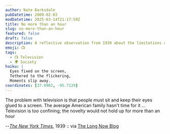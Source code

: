 ```yaml
---
author: Nate Barksdale
pubDatetime: 2009-02-03
modDatetime: 2025-03-14T21:17:59Z
title: No more than an hour
slug: no-more-than-an-hour
featured: false
draft: false
description: A reflective observation from 1939 about the limitations of television and its impact on family life.
emoji: 📺
tags:
  - 📺 Television
  - 🌍 Society
haiku: |
  Eyes fixed on the screen,  
  Tethered to the flickering,  
  Moments slip away.
coordinates: [37.0902, -95.7129]
---
```


The problem with television is that people must sit and keep their eyes glued to a screen. The average American family hasn't time for it ... Television is too confining; the novelty would not hold up for more than an hour

--[_The New York Times_](http://books.google.com/books?id=MzYBb2SaLgQC&pg=PA82&dq;=), 1939 :: via [The Long Now Blog](http://blog.longnow.org/2009/01/29/funeral-for-analog-tv-february-17th/)
